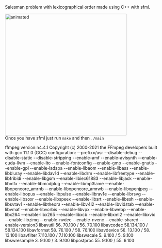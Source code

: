 Salesman problem with lexicographical order made using C++ with sfml.

<div align="left">
<img width="400" src="https://user-images.githubusercontent.com/65507003/144575443-7fd7c640-625b-4eeb-a779-9f78c0ef5f75.gif" alt="animated">
  </div>
<div>Once you have sfml just run <code>make</code> and then <code>./main</code></div>



ffmpeg version n4.4.1 Copyright (c) 2000-2021 the FFmpeg developers
built with gcc 11.1.0 (GCC)
configuration: --prefix=/usr --disable-debug --disable-static --disable-stripping --enable-amf --enable-avisynth --enable-cuda-llvm --enable-lto --enable-fontconfig --enable-gmp --enable-gnutls --enable-gpl --enable-ladspa --enable-libaom --enable-libass --enable-libbluray --enable-libdav1d --enable-libdrm --enable-libfreetype --enable-libfribidi --enable-libgsm --enable-libiec61883 --enable-libjack --enable-libmfx --enable-libmodplug --enable-libmp3lame --enable-libopencore_amrnb --enable-libopencore_amrwb --enable-libopenjpeg --enable-libopus --enable-libpulse --enable-librav1e --enable-librsvg --enable-libsoxr --enable-libspeex --enable-libsrt --enable-libssh --enable-libsvtav1 --enable-libtheora --enable-libv4l2 --enable-libvidstab --enable-libvmaf --enable-libvorbis --enable-libvpx --enable-libwebp --enable-libx264 --enable-libx265 --enable-libxcb --enable-libxml2 --enable-libxvid --enable-libzimg --enable-nvdec --enable-nvenc --enable-shared --enable-version3
libavutil      56. 70.100 / 56. 70.100
libavcodec     58.134.100 / 58.134.100
libavformat    58. 76.100 / 58. 76.100
libavdevice    58. 13.100 / 58. 13.100
libavfilter     7.110.100 /  7.110.100
libswscale      5.  9.100 /  5.  9.100
libswresample   3.  9.100 /  3.  9.100
libpostproc    55.  9.100 / 55.  9.100




